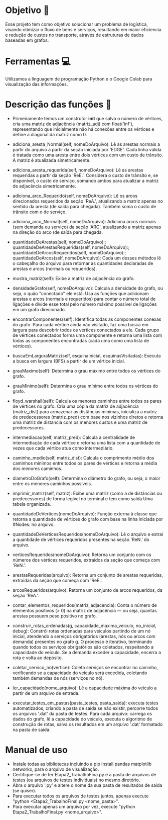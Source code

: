 # Objetivo 📌

Esse projeto tem como objetivo solucionar um problema de logística, visando otimizar o fluxo de bens e serviços, resultando em maior eficiencia e redução de custos no transporte, através de estruturas de dados baseadas em grafos.

# Ferramentas 💻

Utilizamos a linguagem de programação Python e o Google Colab para visualização das informações.

# Descrição das funções 📜

- Primeiramente temos um construtor __init__ que salva o número de vértices, cria uma matriz de adjacência (matriz_adj) com float('inf'), representando que inicialmente não há conexões entre os vértices e define a diagonal da matriz como 0.
  
- adiciona_aresta_Normal(self, nomeDoArquivo): Lê as arestas normais a partir do arquivo a partir da seção iniciada por 'EDGE'. Cada linha válida é tratada como uma aresta entre dois vértices com um custo de trânsito. A matriz é atualizada simetricamente.
  
- adiciona_aresta_requerida(self, nomeDoArquivo): Lê as arestas requeridas a partir da seção 'ReE.'. Considera o custo de trânsito e, se disponível, o custo de serviço, somando ambos para atualizar a matriz de adjacência simetricamente.
  
- adiciona_arco_Requerido(self, nomeDoArquivo): Lê os arcos direcionados requeridos da seção 'ReA.', atualizando a matriz apenas no sentido da aresta (de saída para chegada). Também soma o custo de trânsito com o de serviço.

- adiciona_arco_Normal(self, nomeDoArquivo): Adiciona arcos normais (sem demanda ou serviço) da seção 'ARC', atualizando a matriz apenas na direção do arco (de saída para chegada.

- quantidadeDeArestas(self, nomeDoArquivo):; quantidadeDeArestasRequeridas(self, nomeDoArquivo):; quantidadeDeArcosRequeridos(self, nomeDoArquivo):; quantidadeDeArcos(self, nomeDoArquivo): Cada um desses métodos lê o cabeçalho do arquivo para retornar as quantidades declaradas de arestas e arcos (normais ou requeridos).

- mostra_matriz(self): Exibe a matriz de adjacência do grafo.

- densidadeGrafo(self, nomeDoArquivo): Calcula a densidade do grafo, ou seja, o quão "conectado" ele está. Usa as funções que adicionam arestas e arcos (normais e requeridos) para contar o número total de ligações e divide esse total pelo número máximo possível de ligações em um grafo direcionado.

- encontrarComponentes(self): Identifica todas as componentes conexas do grafo. Para cada vértice ainda não visitado, faz uma busca em largura para descobrir todos os vértices conectados a ele. Cada grupo de vértices conectados forma uma componente e retorna uma lista com todas as componentes encontradas (cada uma como uma lista de vértices).

- buscaEmLarguraMatriz(self, esquinaInicial, esquinasVisitadas): Executa a busca em largura (BFS) a partir de um vértice inicial.

- grauMaximo(self): Determina o grau máximo entre todos os vértices do grafo.

- grauMinimo(self): Determina o grau mínimo entre todos os vértices do grafo.

- floyd_warshall(self): Calcula os menores caminhos entre todos os pares de vértices no grafo. Cria uma cópia da matriz de adjacência (matriz_dist) para armazenar as distâncias mínimas, inicializa a matriz de predecessores (matriz_pred) com base nos vizinhos diretos e retorna uma matriz de distancia com os menores custos e uma matriz de predecessores.

- intermediacao(self, matriz_pred): Calcula a centralidade de intermediação de cada vértice e retorna uma lista com a quantidade de vezes que cada vértice atua como intermediário.

- caminho_medio(self, matriz_dist): Calcula o comprimento médio dos caminhos mínimos entre todos os pares de vértices e retorna a média dos menores caminhos.

- diametroDoGrafo(self): Determina o diâmetro do grafo, ou seja, o maior entre os menores caminhos possíveis.

- imprimir_matriz(self, matriz): Exibe uma matriz (como a de distâncias ou predecessores) de forma legível no terminal e tem como saída Uma tabela organizada.

- quantidadeDeVertices(nomeDoArquivo): Função externa à classe que retorna a quantidade de vértices do grafo com base na linha iniciada por #Nodes: no arquivo.

- quantidadeDeVerticesRequeridos(nomeDoArquivo): Lê o arquivo e extrai a quantidade de vértices requeridos presentes na seção 'ReN.' do arquivo.

- verticesRequeridos(nomeDoArquivo): Retorna um conjunto com os números dos vértices requeridos, extraídos da seção que começa com 'ReN.'.

- arestasRequeridas(arquivo): Retorna um conjunto de arestas requeridas, extraídas da seção que começa com 'ReE.'.

- arcosRequeridos(arquivo): Retorna um conjunto de arcos requeridos, da seção 'ReA.'.

- contar_elementos_requeridos(matriz_adjacencia): Conta o número de elementos positivos (> 0) na matriz de adjacência — ou seja, quantas arestas possuem peso positivo no grafo.

- construir_rotas_ordenadas(g, capacidade_maxima_veiculo, no_inicial, debug): Constrói rotas ordenadas para veículos partindo de um nó inicial, atendendo a serviços obrigatórios (arestas, nós ou arcos com demanda) presentes no grafo g. O processo é iterativo, terminando quando todos os serviços obrigatórios são coletados, respeitando a capacidade do veículo. Se a demanda exceder a capacidade, encerra a rota e volta ao depósito.

- coletar_servico_no(vertice): Coleta serviços se encontrar no caminho, verificando se a capacidade do veículo será excedida, coletando também demandas de nós (serviços no nó).

- ler_capacidade(nome_arquivo): Lê a capacidade máxima do veículo a partir de um arquivo de entrada.

- executar_testes_em_pastas(pasta_testes, pasta_saida):  executa testes automatizados, criando a pasta de saída se não existir, percorre todos os arquivos '.dat' da pasta de testes. Para cada arquivo: carrega os dados do grafo, lê a capacidade do veículo, executa o algoritmo de construção de rotas, salva os resultados em um arquivo '.dat' formatado na pasta de saída.

  
# Manual de uso 

- Instale todas as bibliotecas incluindo a pip install pandas matplotlib networkx, para o arquivo de visualização.
- Certifique-se de ter Etapa2_TrabalhoFina.py e a pasta de arquivos de testes (ou arquivos de testes individuais) no mesmo diretório.
- Abra o arquivo '.py' e altere o nome da sua pasta de resultados de saida (se quiser).
- Para executar todos os arquivos de testes juntos, apenas execute "python <Etapa2_TrabalhoFinal.py <nome_pasta>".
- Para executar apenas um arquivo por vez, execute "python Etapa2_TrabalhoFinal.py <nome_arquivo>".
